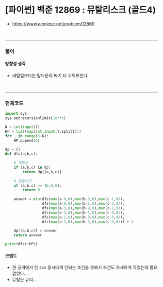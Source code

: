 # **\[파이썬\] 백준 12869 : 뮤탈리스크 (골드4)**
* https://www.acmicpc.net/problem/12869
<br>


---

### **풀이**

#### **방향성 생각**
* 바텀업보다는 탑다운이 짜기 더 쉬워보인다.

<br>

---

### **전체코드**
```python
import sys
sys.setrecursionlimit(10**6)

N = int(input())
HP = list(map(int,input().split()))
for _ in range(3-N):
    HP.append(0)

dp = {}
def dfs(a,b,c):
    
    # 재방문
    if (a,b,c) in dp:
        return dp[(a,b,c)]
    
    # 탈출조건
    if (a,b,c) == (0,0,0):
        return 0
    
    answer = min(dfs(max(a-9,0),max(b-3,0),max(c-1,0)),
                 dfs(max(a-9,0),max(b-1,0),max(c-3,0)),
                 dfs(max(a-3,0),max(b-9,0),max(c-1,0)),
                 dfs(max(a-3,0),max(b-1,0),max(c-9,0)),
                 dfs(max(a-1,0),max(b-9,0),max(c-3,0)),
                 dfs(max(a-1,0),max(b-3,0),max(c-9,0))) + 1
    
    dp[(a,b,c)] = answer
    return answer

print(dfs(*HP))
```

#### **코멘트**

* 한 공격에서 한 scv 동시타격 안되는 조건을 못봐서 조건도 자세하게 적었는데 필요 없었다...
* 뮤탈은 뮤리...